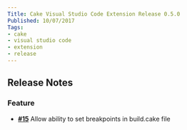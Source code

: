```yaml
---
Title: Cake Visual Studio Code Extension Release 0.5.0
Published: 10/07/2017
Tags:
- cake
- visual studio code
- extension
- release
---
```


## Release Notes

### Feature

- [**#15**](https://github.com/cake-build/cake-vscode/issues/15) Allow ability to set breakpoints in build.cake file